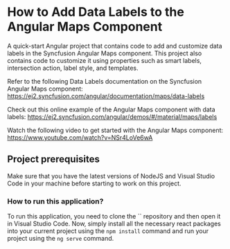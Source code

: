 # How to Add Data Labels to the Angular Maps Component
A quick-start Angular project that contains code to add and customize data labels in the Syncfusion Angular Maps component. This project also contains code to customize it using properties such as smart labels, intersection action, label style, and templates.

Refer to the following Data Labels documentation on the Syncfusion Angular Maps component: 
https://ej2.syncfusion.com/angular/documentation/maps/data-labels 

Check out this online example of the Angular Maps component with data labels: 
https://ej2.syncfusion.com/angular/demos/#/material/maps/labels

Watch the following video to get started with the Angular Maps component:
https://www.youtube.com/watch?v=NSr4LoVe6wA 

## Project prerequisites

Make sure that you have the latest versions of NodeJS and Visual Studio Code in your machine before starting to work on this project.

### How to run this application?

To run this application, you need to clone the `` repository and then open it in Visual Studio Code. Now, simply install all the necessary react packages into your current project using the `npm install` command and run your project using the `ng serve` command.
